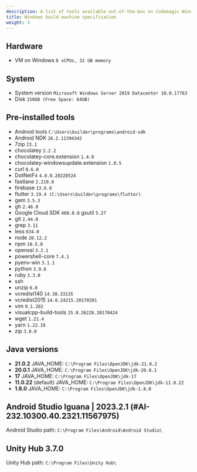 ```yaml
---
description: A list of tools available out-of-the-box on Codemagic Windows build machines.
title: Windows build machine specification
weight: 3
---
```


## Hardware

- VM on Windows `8 vCPUs, 32 GB memory`

## System

- System version `Microsoft Windows Server 2019 Datacenter 10.0.17763`
- Disk `150GB (Free Space: 64GB)`

## Pre-installed tools

- Android tools `C:\Users\builder\programs\android-sdk`
- Android NDK `26.2.11394342`
- 7zip `23.1`
- chocolatey `2.2.2`
- chocolatey-core.extension `1.4.0`
- chocolatey-windowsupdate.extension `1.0.5`
- curl `8.6.0`
- DotNetFx `4.8.0.20220524`
- fastlane `2.219.0`
- firebase `13.6.0`
- flutter `3.19.4 (C:\Users\builder\programs\flutter)`
- gem `3.5.3`
- gh `2.46.0`
- Google Cloud SDK `468.0.0` gsutil `5.27`
- git `2.44.0`
- grep `3.11`
- less `634.0`
- node `20.12.2`
- npm `10.5.0`
- openssl `3.2.1`
- powershell-core `7.4.1`
- pyenv-win `3.1.1`
- python `3.9.6`
- ruby `3.3.0`
- ssh
- unzip `6.0`
- vcredist140 `14.38.33135`
- vcredist2015 `14.0.24215.20170201`
- vim `9.1.202`
- visualcpp-build-tools `15.0.26228.20170424`
- wget `1.21.4`
- yarn `1.22.19`
- zip `3.0.0`

## Java versions
- **21.0.2** JAVA_HOME: `C:\Program Files\OpenJDK\jdk-21.0.2`
- **20.0.1** JAVA_HOME: `C:\Program Files\OpenJDK\jdk-20.0.1`
- **17** JAVA_HOME: `C:\Program Files\OpenJDK\jdk-17`
- **11.0.22** (default) JAVA_HOME: `C:\Program Files\OpenJDK\jdk-11.0.22`
- **1.8.0** JAVA_HOME: `C:\Program Files\OpenJDK\jdk-1.8.0`

## Android Studio Iguana | 2023.2.1 (#AI-232.10300.40.2321.11567975)

Android Studio path: `C:\Program Files\Android\Android Studio\`

## Unity Hub 3.7.0

Unity Hub path: `C:\Program Files\Unity Hub\`
